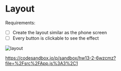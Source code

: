 # Layout

Requirements:

- [ ] Create the layout similar as the phone screen
- [ ] Every button is clickable to see the effect

![layout](./layout.png)


https://codesandbox.io/p/sandbox/hw13-2-6wzcmz?file=%2Fsrc%2FApp.js%3A3%2C1
